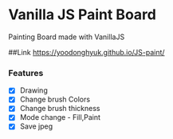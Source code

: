 # Vanilla JS Paint Board

Painting Board made with VanillaJS

##Link
https://yoodonghyuk.github.io/JS-paint/

### Features

- [x] Drawing
- [x] Change brush Colors
- [x] Change brush thickness
- [x] Mode change - Fill,Paint
- [x] Save jpeg